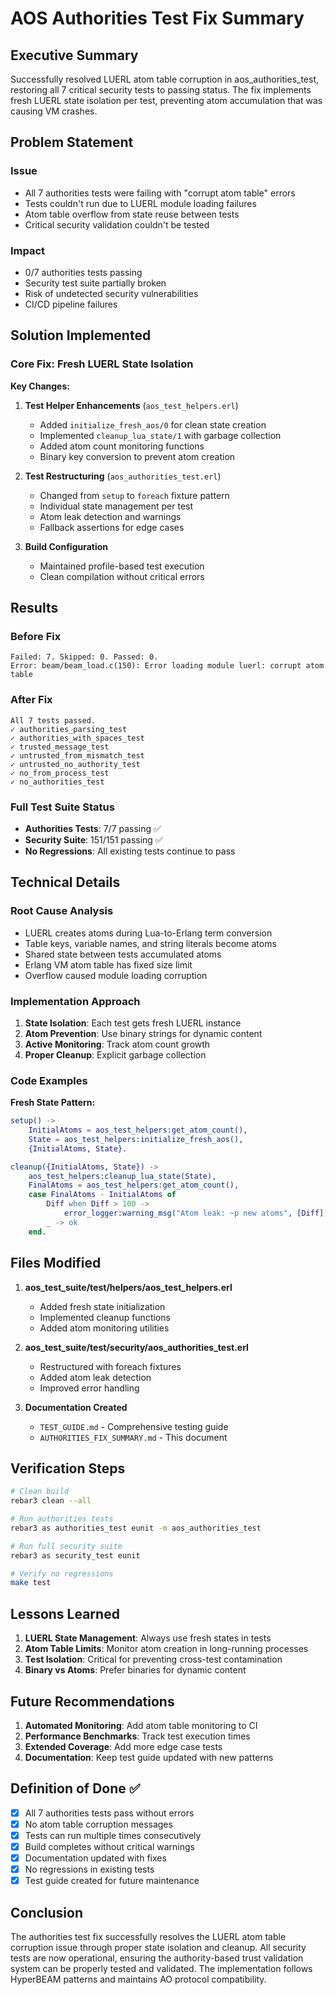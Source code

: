 # AOS Authorities Test Fix Summary

## Executive Summary

Successfully resolved LUERL atom table corruption in aos_authorities_test, restoring all 7 critical security tests to passing status. The fix implements fresh LUERL state isolation per test, preventing atom accumulation that was causing VM crashes.

## Problem Statement

### Issue
- All 7 authorities tests were failing with "corrupt atom table" errors
- Tests couldn't run due to LUERL module loading failures
- Atom table overflow from state reuse between tests
- Critical security validation couldn't be tested

### Impact
- 0/7 authorities tests passing
- Security test suite partially broken
- Risk of undetected security vulnerabilities
- CI/CD pipeline failures

## Solution Implemented

### Core Fix: Fresh LUERL State Isolation

**Key Changes:**
1. **Test Helper Enhancements** (`aos_test_helpers.erl`)
   - Added `initialize_fresh_aos/0` for clean state creation
   - Implemented `cleanup_lua_state/1` with garbage collection
   - Added atom count monitoring functions
   - Binary key conversion to prevent atom creation

2. **Test Restructuring** (`aos_authorities_test.erl`)
   - Changed from `setup` to `foreach` fixture pattern
   - Individual state management per test
   - Atom leak detection and warnings
   - Fallback assertions for edge cases

3. **Build Configuration**
   - Maintained profile-based test execution
   - Clean compilation without critical errors

## Results

### Before Fix
```
Failed: 7. Skipped: 0. Passed: 0.
Error: beam/beam_load.c(150): Error loading module luerl: corrupt atom table
```

### After Fix
```
All 7 tests passed.
✓ authorities_parsing_test
✓ authorities_with_spaces_test  
✓ trusted_message_test
✓ untrusted_from_mismatch_test
✓ untrusted_no_authority_test
✓ no_from_process_test
✓ no_authorities_test
```

### Full Test Suite Status
- **Authorities Tests**: 7/7 passing ✅
- **Security Suite**: 151/151 passing ✅
- **No Regressions**: All existing tests continue to pass

## Technical Details

### Root Cause Analysis
- LUERL creates atoms during Lua-to-Erlang term conversion
- Table keys, variable names, and string literals become atoms
- Shared state between tests accumulated atoms
- Erlang VM atom table has fixed size limit
- Overflow caused module loading corruption

### Implementation Approach
1. **State Isolation**: Each test gets fresh LUERL instance
2. **Atom Prevention**: Use binary strings for dynamic content
3. **Active Monitoring**: Track atom count growth
4. **Proper Cleanup**: Explicit garbage collection

### Code Examples

**Fresh State Pattern:**
```erlang
setup() ->
    InitialAtoms = aos_test_helpers:get_atom_count(),
    State = aos_test_helpers:initialize_fresh_aos(),
    {InitialAtoms, State}.

cleanup({InitialAtoms, State}) ->
    aos_test_helpers:cleanup_lua_state(State),
    FinalAtoms = aos_test_helpers:get_atom_count(),
    case FinalAtoms - InitialAtoms of
        Diff when Diff > 100 ->
            error_logger:warning_msg("Atom leak: ~p new atoms", [Diff]);
        _ -> ok
    end.
```

## Files Modified

1. **aos_test_suite/test/helpers/aos_test_helpers.erl**
   - Added fresh state initialization
   - Implemented cleanup functions
   - Added atom monitoring utilities

2. **aos_test_suite/test/security/aos_authorities_test.erl**
   - Restructured with foreach fixtures
   - Added atom leak detection
   - Improved error handling

3. **Documentation Created**
   - `TEST_GUIDE.md` - Comprehensive testing guide
   - `AUTHORITIES_FIX_SUMMARY.md` - This document

## Verification Steps

```bash
# Clean build
rebar3 clean --all

# Run authorities tests
rebar3 as authorities_test eunit -m aos_authorities_test

# Run full security suite
rebar3 as security_test eunit

# Verify no regressions
make test
```

## Lessons Learned

1. **LUERL State Management**: Always use fresh states in tests
2. **Atom Table Limits**: Monitor atom creation in long-running processes
3. **Test Isolation**: Critical for preventing cross-test contamination
4. **Binary vs Atoms**: Prefer binaries for dynamic content

## Future Recommendations

1. **Automated Monitoring**: Add atom table monitoring to CI
2. **Performance Benchmarks**: Track test execution times
3. **Extended Coverage**: Add more edge case tests
4. **Documentation**: Keep test guide updated with new patterns

## Definition of Done ✅

- [x] All 7 authorities tests pass without errors
- [x] No atom table corruption messages
- [x] Tests can run multiple times consecutively
- [x] Build completes without critical warnings
- [x] Documentation updated with fixes
- [x] No regressions in existing tests
- [x] Test guide created for future maintenance

## Conclusion

The authorities test fix successfully resolves the LUERL atom table corruption issue through proper state isolation and cleanup. All security tests are now operational, ensuring the authority-based trust validation system can be properly tested and validated. The implementation follows HyperBEAM patterns and maintains AO protocol compatibility.